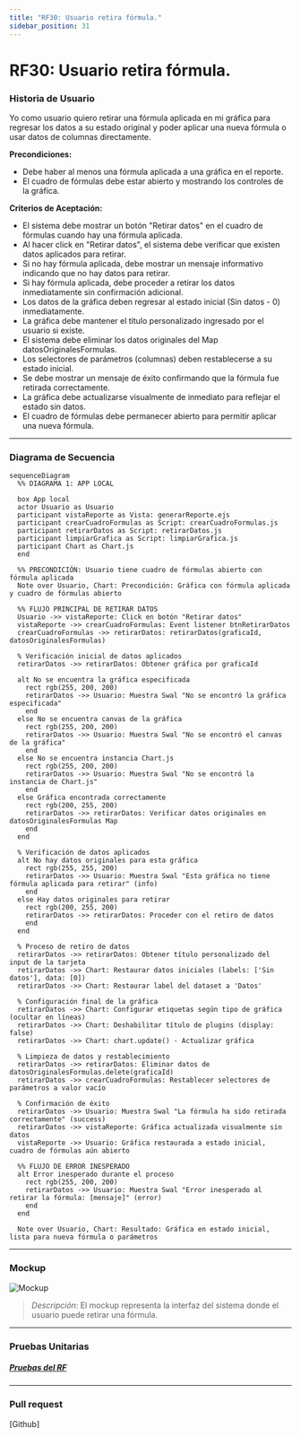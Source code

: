 ```yaml
---
title: "RF30: Usuario retira fórmula."  
sidebar_position: 31
---
```


# RF30: Usuario retira fórmula.

### Historia de Usuario

Yo como usuario quiero retirar una fórmula aplicada en mi gráfica para regresar los datos a su estado original y poder aplicar una nueva fórmula o usar datos de columnas directamente.

  **Precondiciones:**
  - Debe haber al menos una fórmula aplicada a una gráfica en el reporte.
  - El cuadro de fórmulas debe estar abierto y mostrando los controles de la gráfica.

  **Criterios de Aceptación:**
  - El sistema debe mostrar un botón "Retirar datos" en el cuadro de fórmulas cuando hay una fórmula aplicada.
  - Al hacer click en "Retirar datos", el sistema debe verificar que existen datos aplicados para retirar.
  - Si no hay fórmula aplicada, debe mostrar un mensaje informativo indicando que no hay datos para retirar.
  - Si hay fórmula aplicada, debe proceder a retirar los datos inmediatamente sin confirmación adicional.
  - Los datos de la gráfica deben regresar al estado inicial (Sin datos - 0) inmediatamente.
  - La gráfica debe mantener el título personalizado ingresado por el usuario si existe.
  - El sistema debe eliminar los datos originales del Map datosOriginalesFormulas.
  - Los selectores de parámetros (columnas) deben restablecerse a su estado inicial.
  - Se debe mostrar un mensaje de éxito confirmando que la fórmula fue retirada correctamente.
  - La gráfica debe actualizarse visualmente de inmediato para reflejar el estado sin datos.
  - El cuadro de fórmulas debe permanecer abierto para permitir aplicar una nueva fórmula.
---


### Diagrama de Secuencia

```mermaid
sequenceDiagram
  %% DIAGRAMA 1: APP LOCAL
  
  box App local
  actor Usuario as Usuario
  participant vistaReporte as Vista: generarReporte.ejs
  participant crearCuadroFormulas as Script: crearCuadroFormulas.js
  participant retirarDatos as Script: retirarDatos.js
  participant limpiarGrafica as Script: limpiarGrafica.js
  participant Chart as Chart.js
  end

  %% PRECONDICIÓN: Usuario tiene cuadro de fórmulas abierto con fórmula aplicada
  Note over Usuario, Chart: Precondición: Gráfica con fórmula aplicada y cuadro de fórmulas abierto
  
  %% FLUJO PRINCIPAL DE RETIRAR DATOS
  Usuario ->> vistaReporte: Click en botón "Retirar datos"
  vistaReporte ->> crearCuadroFormulas: Event listener btnRetirarDatos
  crearCuadroFormulas ->> retirarDatos: retirarDatos(graficaId, datosOriginalesFormulas)
  
  % Verificación inicial de datos aplicados
  retirarDatos ->> retirarDatos: Obtener gráfica por graficaId
  
  alt No se encuentra la gráfica especificada
    rect rgb(255, 200, 200)
    retirarDatos ->> Usuario: Muestra Swal "No se encontró la gráfica especificada"
    end
  else No se encuentra canvas de la gráfica
    rect rgb(255, 200, 200)
    retirarDatos ->> Usuario: Muestra Swal "No se encontró el canvas de la gráfica"
    end
  else No se encuentra instancia Chart.js
    rect rgb(255, 200, 200)
    retirarDatos ->> Usuario: Muestra Swal "No se encontró la instancia de Chart.js"
    end
  else Gráfica encontrada correctamente
    rect rgb(200, 255, 200)
    retirarDatos ->> retirarDatos: Verificar datos originales en datosOriginalesFormulas Map
    end
  end

  % Verificación de datos aplicados
  alt No hay datos originales para esta gráfica
    rect rgb(255, 255, 200)
    retirarDatos ->> Usuario: Muestra Swal "Esta gráfica no tiene fórmula aplicada para retirar" (info)
    end
  else Hay datos originales para retirar
    rect rgb(200, 255, 200)
    retirarDatos ->> retirarDatos: Proceder con el retiro de datos
    end
  end

  % Proceso de retiro de datos
  retirarDatos ->> retirarDatos: Obtener título personalizado del input de la tarjeta
  retirarDatos ->> Chart: Restaurar datos iniciales (labels: ['Sin datos'], data: [0])
  retirarDatos ->> Chart: Restaurar label del dataset a 'Datos'

  % Configuración final de la gráfica
  retirarDatos ->> Chart: Configurar etiquetas según tipo de gráfica (ocultar en líneas)
  retirarDatos ->> Chart: Deshabilitar título de plugins (display: false)
  retirarDatos ->> Chart: chart.update() - Actualizar gráfica
  
  % Limpieza de datos y restablecimiento
  retirarDatos ->> retirarDatos: Eliminar datos de datosOriginalesFormulas.delete(graficaId)
  retirarDatos ->> crearCuadroFormulas: Restablecer selectores de parámetros a valor vacío
  
  % Confirmación de éxito
  retirarDatos ->> Usuario: Muestra Swal "La fórmula ha sido retirada correctamente" (success)
  retirarDatos ->> vistaReporte: Gráfica actualizada visualmente sin datos
  vistaReporte ->> Usuario: Gráfica restaurada a estado inicial, cuadro de fórmulas aún abierto

  %% FLUJO DE ERROR INESPERADO
  alt Error inesperado durante el proceso
    rect rgb(255, 200, 200)
    retirarDatos ->> Usuario: Muestra Swal "Error inesperado al retirar la fórmula: [mensaje]" (error)
    end
  end

  Note over Usuario, Chart: Resultado: Gráfica en estado inicial, lista para nueva fórmula o parámetros
```
---

### Mockup

![Mockup](./mockups/MockupAnálisis2.png)

> *Descripción*: El mockup representa la interfaz del sistema donde el usuario puede retirar una fórmula. 


---

### Pruebas Unitarias 

##### [Pruebas del RF](https://docs.google.com/spreadsheets/d/1W-JW32dTsfI22-Yl5LydMhiu-oXHH_xo3hWvK6FHeLw/edit?gid=1410973941#gid=1410973941)

---

### Pull request
[Github]
